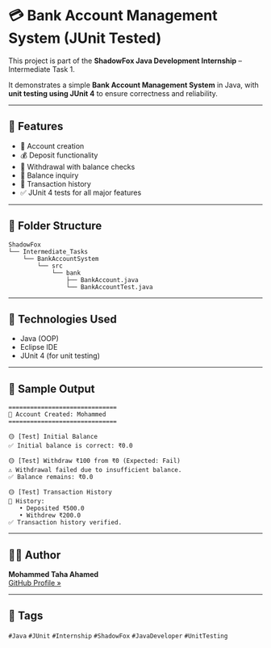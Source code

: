 # 💳 Bank Account Management System (JUnit Tested)

This project is part of the **ShadowFox Java Development Internship** – Intermediate Task 1.

It demonstrates a simple **Bank Account Management System** in Java, with **unit testing using JUnit 4** to ensure correctness and reliability.

---

## 🚀 Features

- 👤 Account creation  
- 💰 Deposit functionality  
- 💸 Withdrawal with balance checks  
- 💼 Balance inquiry  
- 📜 Transaction history  
- ✅ JUnit 4 tests for all major features

---
## 📂 Folder Structure
```
ShadowFox
└── Intermediate_Tasks
    └── BankAccountSystem
        └── src
            └── bank
                ├── BankAccount.java
                └── BankAccountTest.java
```
---

## 🧪 Technologies Used

- Java (OOP)  
- Eclipse IDE  
- JUnit 4 (for unit testing)

---

## 📸 Sample Output

```
==============================
👤 Account Created: Mohammed
==============================

🟡 [Test] Initial Balance
✅ Initial balance is correct: ₹0.0

🟡 [Test] Withdraw ₹100 from ₹0 (Expected: Fail)
⚠️ Withdrawal failed due to insufficient balance.
✅ Balance remains: ₹0.0

🟡 [Test] Transaction History
🧾 History:
   • Deposited ₹500.0
   • Withdrew ₹200.0
✅ Transaction history verified.
```

---

## 👨‍💻 Author

**Mohammed Taha Ahamed**  
[GitHub Profile »](https://github.com/MohammedTaha-751)

---

## 📌 Tags

`#Java` `#JUnit` `#Internship` `#ShadowFox` `#JavaDeveloper` `#UnitTesting`
